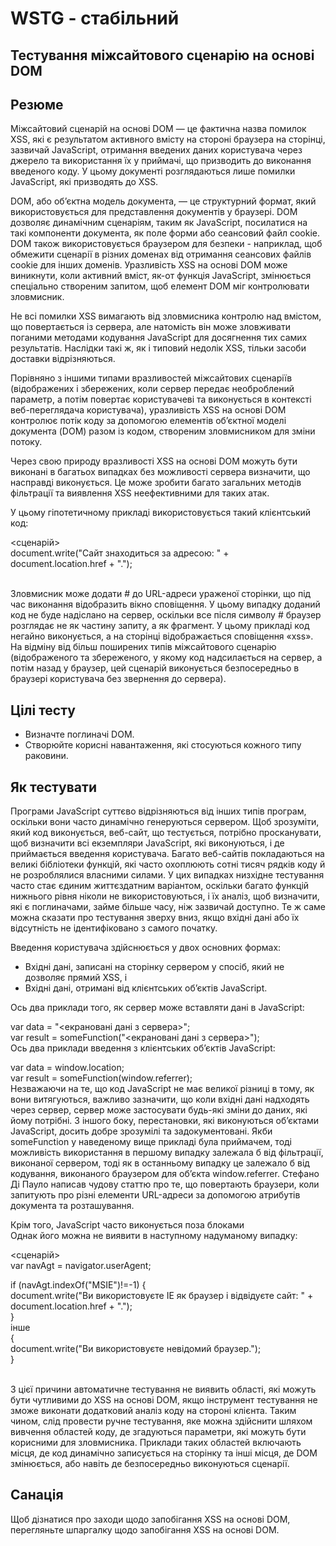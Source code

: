 # WSTG - стабільний

## Тестування міжсайтового сценарію на основі DOM

## Резюме
Міжсайтовий сценарій на основі DOM — це фактична назва помилок XSS, які є результатом активного вмісту на стороні браузера на сторінці, зазвичай JavaScript, отримання введених даних користувача через джерело та використання їх у приймачі, що призводить до виконання введеного коду. У цьому документі розглядаються лише помилки JavaScript, які призводять до XSS.

DOM, або об’єктна модель документа, — це структурний формат, який використовується для представлення документів у браузері. DOM дозволяє динамічним сценаріям, таким як JavaScript, посилатися на такі компоненти документа, як поле форми або сеансовий файл cookie. DOM також використовується браузером для безпеки - наприклад, щоб обмежити сценарії в різних доменах від отримання сеансових файлів cookie для інших доменів. Уразливість XSS на основі DOM може виникнути, коли активний вміст, як-от функція JavaScript, змінюється спеціально створеним запитом, щоб елемент DOM міг контролювати зловмисник.

Не всі помилки XSS вимагають від зловмисника контролю над вмістом, що повертається із сервера, але натомість він може зловживати поганими методами кодування JavaScript для досягнення тих самих результатів. Наслідки такі ж, як і типовий недолік XSS, тільки засоби доставки відрізняються.

Порівняно з іншими типами вразливостей міжсайтових сценаріїв (відображених і збережених, коли сервер передає необроблений параметр, а потім повертає користувачеві та виконується в контексті веб-переглядача користувача), уразливість XSS на основі DOM контролює потік коду за допомогою елементів об’єктної моделі документа (DOM) разом із кодом, створеним зловмисником для зміни потоку.

Через свою природу вразливості XSS на основі DOM можуть бути виконані в багатьох випадках без можливості сервера визначити, що насправді виконується. Це може зробити багато загальних методів фільтрації та виявлення XSS неефективними для таких атак.

У цьому гіпотетичному прикладі використовується такий клієнтський код:

<сценарій><br>
document.write("Сайт знаходиться за адресою: " + document.location.href + ".");<br>
</script><br>

Зловмисник може додати #<script>alert('xss')</script> до URL-адреси ураженої сторінки, що під час виконання відобразить вікно сповіщення. У цьому випадку доданий код не буде надіслано на сервер, оскільки все після символу # браузер розглядає не як частину запиту, а як фрагмент. У цьому прикладі код негайно виконується, а на сторінці відображається сповіщення «xss». На відміну від більш поширених типів міжсайтового сценарію (відображеного та збереженого, у якому код надсилається на сервер, а потім назад у браузер, цей сценарій виконується безпосередньо в браузері користувача без звернення до сервера).

## Цілі тесту
-	Визначте поглиначі DOM.
-	Створюйте корисні навантаження, які стосуються кожного типу раковини.

## Як тестувати
Програми JavaScript суттєво відрізняються від інших типів програм, оскільки вони часто динамічно генеруються сервером. Щоб зрозуміти, який код виконується, веб-сайт, що тестується, потрібно просканувати, щоб визначити всі екземпляри JavaScript, які виконуються, і де приймається введення користувача. Багато веб-сайтів покладаються на великі бібліотеки функцій, які часто охоплюють сотні тисяч рядків коду й не розроблялися власними силами. У цих випадках низхідне тестування часто стає єдиним життєздатним варіантом, оскільки багато функцій нижнього рівня ніколи не використовуються, і їх аналіз, щоб визначити, які є поглиначами, займе більше часу, ніж зазвичай доступно. Те ж саме можна сказати про тестування зверху вниз, якщо вхідні дані або їх відсутність не ідентифіковано з самого початку.

Введення користувача здійснюється у двох основних формах:

-	Вхідні дані, записані на сторінку сервером у спосіб, який не дозволяє прямий XSS, і
-	Вхідні дані, отримані від клієнтських об’єктів JavaScript.

Ось два приклади того, як сервер може вставляти дані в JavaScript:

var data = "<екрановані дані з сервера>";<br>
var result = someFunction("<екрановані дані з сервера>");<br>
Ось два приклади введення з клієнтських об’єктів JavaScript:<br>

var data = window.location;<br>
var result = someFunction(window.referrer);<br>
Незважаючи на те, що код JavaScript не має великої різниці в тому, як вони витягуються, важливо зазначити, що коли вхідні дані надходять через сервер, сервер може застосувати будь-які зміни до даних, які йому потрібні. З іншого боку, перестановки, які виконуються об’єктами JavaScript, досить добре зрозумілі та задокументовані. Якби someFunction у наведеному вище прикладі була приймачем, тоді можливість використання в першому випадку залежала б від фільтрації, виконаної сервером, тоді як в останньому випадку це залежало б від кодування, виконаного браузером для об’єкта window.referrer. Стефано Ді Пауло написав чудову статтю про те, що повертають браузери, коли запитують про різні елементи URL-адреси за допомогою атрибутів документа та розташування.

Крім того, JavaScript часто виконується поза блоками <script>, про що свідчать численні вектори, які в минулому призводили до обходу фільтрів XSS. Під час сканування програми важливо звернути увагу на використання сценаріїв у таких місцях, як обробники подій і блоки CSS з атрибутами виразів. Крім того, зауважте, що будь-які об’єкти CSS або сценарії за межами сайту потрібно буде оцінити, щоб визначити, який код виконується.

Автоматизоване тестування має лише дуже обмежений успіх у ідентифікації та перевірці XSS на основі DOM, оскільки воно зазвичай ідентифікує XSS, надсилаючи певне корисне навантаження та намагаючись спостерігати його у відповіді сервера. Це може добре працювати для простого прикладу, поданого нижче, де параметр повідомлення відображається назад до користувача:

<сценарій><br>
var pos=document.URL.indexOf("message=")+5;<br>
document.write(document.URL.substring(pos,document.URL.length));<br>
</script><br>
Однак його можна не виявити в наступному надуманому випадку:

<сценарій><br>
var navAgt = navigator.userAgent;<br>

if (navAgt.indexOf("MSIE")!=-1) {<br>
        document.write("Ви використовуєте IE як браузер і відвідуєте сайт: " + document.location.href + ".");<br>
}<br>
інше<br>
{<br>
    document.write("Ви використовуєте невідомий браузер.");<br>
}<br>
</script><br>
  
З цієї причини автоматичне тестування не виявить області, які можуть бути чутливими до XSS на основі DOM, якщо інструмент тестування не зможе виконати додатковий аналіз коду на стороні клієнта. Таким чином, слід провести ручне тестування, яке можна здійснити шляхом вивчення областей коду, де згадуються параметри, які можуть бути корисними для зловмисника. Приклади таких областей включають місця, де код динамічно записується на сторінку та інші місця, де DOM змінюється, або навіть де безпосередньо виконуються сценарії.

## Санація
Щоб дізнатися про заходи щодо запобігання XSS на основі DOM, перегляньте шпаргалку щодо запобігання XSS на основі DOM.
